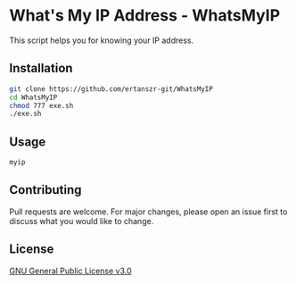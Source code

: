 # What's My IP Address - WhatsMyIP

This script helps you for knowing your IP address.

## Installation

```bash
git clone https://github.com/ertanszr-git/WhatsMyIP
cd WhatsMyIP
chmod 777 exe.sh
./exe.sh
```

## Usage

```bash
myip
```

## Contributing
Pull requests are welcome. For major changes, please open an issue first to discuss what you would like to change.


## License
[GNU General Public License v3.0](https://choosealicense.com/licenses/gpl-3.0/)
